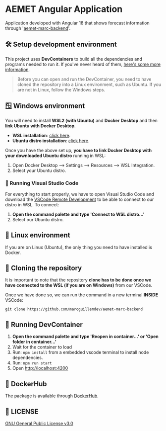 
# AEMET Angular Application
Application developed with Angular 18 that shows forecast information through '[aemet-marc-backend](https://github.com/marcguillemdev/aemet-marc-backend)'.

## 🛠️ Setup development environment
This project uses **DevContainers** to build all the dependencies and programs needed to run it.
If you've never heard of them, [here's some more information](https://code.visualstudio.com/docs/devcontainers/containers).

> Before you can open and run the DevContainer, you need to have cloned
> the repository into a Linux environment, such as Ubuntu. 
> If you are not in Linux, follow the Windows steps.

## 🪟 Windows environment
You will need to install **WSL2 (with Ubuntu)** and **Docker Desktop** and then **link Ubuntu with Docker Desktop**.

 - **WSL installation**: [click here](https://learn.microsoft.com/en-us/windows/wsl/install).
 - **Ubuntu distro installation**: [click here](https://apps.microsoft.com/detail/9pn20msr04dw?hl=es-es&gl=ES).

Once you have the above set up, **you have to link Docker Desktop with your downloaded Ubuntu distro** running in WSL:
 1. Open Docker Desktop --> Settings --> Resources --> WSL Integration.
 2. Select your Ubuntu distro.

### 📃 Running Visual Studio Code
For everything to start properly, we have to open Visual Studio Code and download the [VSCode Remote Development](https://marketplace.visualstudio.com/items?itemName=ms-vscode-remote.vscode-remote-extensionpack) to be able to connect to our distro in WSL. To connect:

 1. **Open the command palette and type 'Connect to WSL distro...'**
 2. Select our Ubuntu distro.

## 🐧 Linux environment
If you are on Linux (Ubuntu), the only thing you need to have installed is Docker.

##  💾 Cloning the repository
It is important to note that the repository **clone has to be done once we have connected to the WSL (if you are on Windows)** from our VSCode.

Once we have done so, we can run the command in a new terminal **INSIDE** VSCode:

    git clone https://github.com/marcguillemdev/aemet-marc-backend

## 🎉 Running DevContainer
1. **Open the command palette and type 'Reopen in container...' or 'Open folder in container...'**
 2. Wait for the container to load
 3. Run: `npm install` from a embedded vscode terminal to install node dependencies.
 4. Run: `npm run start`
 5. Open [http://localhost:4200](http://localhost:4200)

## 🐋 DockerHub
The package is available through [DockerHub](https://hub.docker.com/r/marcguillemdev/aemet-marc-frontend).

## 💼 LICENSE
 [GNU General Public License v3.0](https://github.com/marcguillemdev/aemet-marc-frontend/blob/main/LICENSE)
